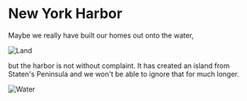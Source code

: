 # New York Harbor

Maybe we really have built our homes out onto the water,

![Land](https://raw.github.com/mhlinder/new-york-harbor/master/land.png)

but the harbor is not without complaint. It has created an island from
Staten's Peninsula and we won't be able to ignore that for much longer.

![Water](https://raw.github.com/mhlinder/new-york-harbor/master/water.png)
